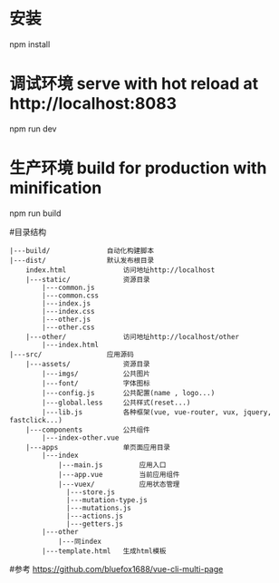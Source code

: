 
# 安装
npm install

# 调试环境 serve with hot reload at http://localhost:8083
npm run dev

# 生产环境 build for production with minification
npm run build

#目录结构
	
	|---build/            	自动化构建脚本
	|---dist/             	默认发布根目录
		index.html          	访问地址http://localhost
		|---static/         	资源目录
			|---common.js
			|---common.css
			|---index.js
			|---index.css
			|---other.js
			|---other.css
		|---other/          	访问地址http://localhost/other
		 	|---index.html
	|---src/              	应用源码
		|---assets/         	资源目录
		 	|---imgs/         	公共图片
		  	|---font/         	字体图标
		  	|---config.js     	公共配置(name , logo...)
		  	|---global.less   	公共样式(reset...)
		  	|---lib.js        	各种框架(vue, vue-router, vux, jquery, fastclick...)
		|---components      	公共组件
			|---index-other.vue         
		|---apps            	单页面应用目录
		  	|---index
			    |---main.js     	应用入口
			    |---app.vue     	当前应用组件
			    |---vuex/       	应用状态管理
			      |---store.js
			      |---mutation-type.js
			      |---mutations.js
			      |---actions.js
			      |---getters.js
		  	|---other
		    	|---同index
			|---template.html   生成html模板


#参考
https://github.com/bluefox1688/vue-cli-multi-page	  